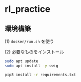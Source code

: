 # rl_practice

## 環境構築

(1) `docker/run.sh` を使う

(2) 必要なものをインストール

```bash
sudo apt update
sudo apt install -y swig
```

```bash
pip3 install -r requirements.txt
```
